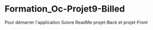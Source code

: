 ﻿# Formation_Oc-Projet9-Billed

Pour démarrer l'application
Suivre ReadMe projet-Back et projet-Front 
